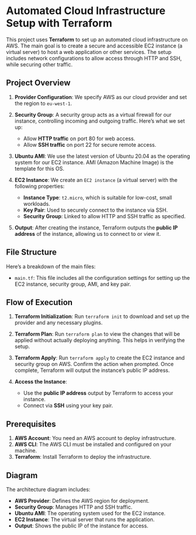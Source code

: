 # Automated Cloud Infrastructure Setup with Terraform

This project uses **Terraform** to set up an automated cloud infrastructure on AWS. The main goal is to create a secure and accessible EC2 instance (a virtual server) to host a web application or other services. The setup includes network configurations to allow access through HTTP and SSH, while securing other traffic.

## Project Overview

1. **Provider Configuration**: We specify AWS as our cloud provider and set the region to `eu-west-1`.

2. **Security Group**: A security group acts as a virtual firewall for our instance, controlling incoming and outgoing traffic. Here’s what we set up:
   - Allow **HTTP traffic** on port 80 for web access.
   - Allow **SSH traffic** on port 22 for secure remote access.

3. **Ubuntu AMI**: We use the latest version of Ubuntu 20.04 as the operating system for our EC2 instance. AMI (Amazon Machine Image) is the template for this OS.

4. **EC2 Instance**: We create an `EC2 instance` (a virtual server) with the following properties:
   - **Instance Type**: `t2.micro`, which is suitable for low-cost, small workloads.
   - **Key Pair**: Used to securely connect to the instance via SSH.
   - **Security Group**: Linked to allow HTTP and SSH traffic as specified.

5. **Output**: After creating the instance, Terraform outputs the **public IP address** of the instance, allowing us to connect to or view it.

## File Structure

Here’s a breakdown of the main files:

- `main.tf`: This file includes all the configuration settings for setting up the EC2 instance, security group, AMI, and key pair.

## Flow of Execution

1. **Terraform Initialization**: Run `terraform init` to download and set up the provider and any necessary plugins.

2. **Terraform Plan**: Run `terraform plan` to view the changes that will be applied without actually deploying anything. This helps in verifying the setup.

3. **Terraform Apply**: Run `terraform apply` to create the EC2 instance and security group on AWS. Confirm the action when prompted. Once complete, Terraform will output the instance’s public IP address.

4. **Access the Instance**:
   - Use the **public IP address** output by Terraform to access your instance.
   - Connect via **SSH** using your key pair.

## Prerequisites

1. **AWS Account**: You need an AWS account to deploy infrastructure.
2. **AWS CLI**: The AWS CLI must be installed and configured on your machine.
3. **Terraform**: Install Terraform to deploy the infrastructure.

## Diagram

The architecture diagram includes:

- **AWS Provider**: Defines the AWS region for deployment.
- **Security Group**: Manages HTTP and SSH traffic.
- **Ubuntu AMI**: The operating system used for the EC2 instance.
- **EC2 Instance**: The virtual server that runs the application.
- **Output**: Shows the public IP of the instance for access.


